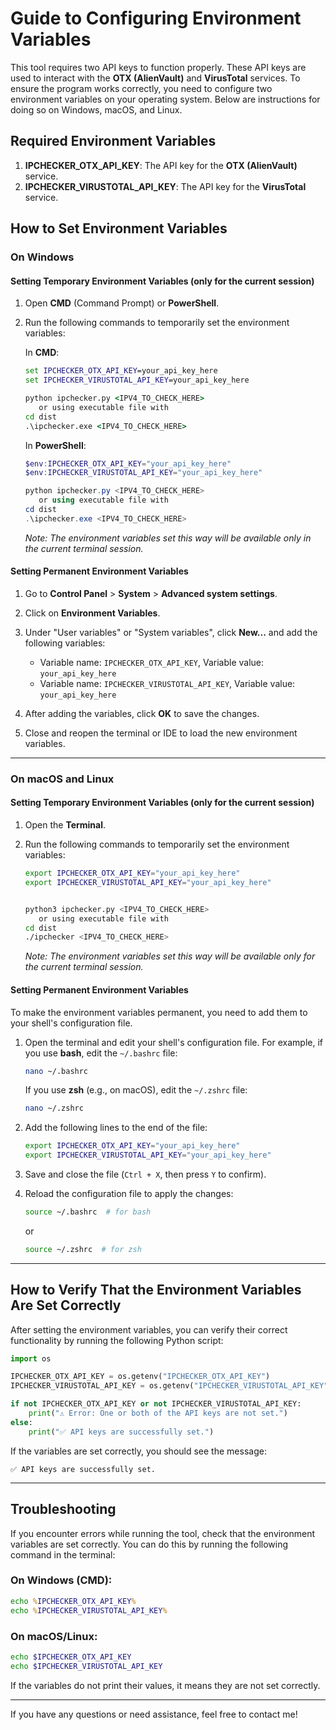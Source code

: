 
# Guide to Configuring Environment Variables

This tool requires two API keys to function properly. These API keys are used to interact with the **OTX (AlienVault)** and **VirusTotal** services. To ensure the program works correctly, you need to configure two environment variables on your operating system. Below are instructions for doing so on Windows, macOS, and Linux.

## Required Environment Variables

1. **IPCHECKER_OTX_API_KEY**: The API key for the **OTX (AlienVault)** service.
2. **IPCHECKER_VIRUSTOTAL_API_KEY**: The API key for the **VirusTotal** service.

## How to Set Environment Variables

### On Windows

#### Setting Temporary Environment Variables (only for the current session)

1. Open **CMD** (Command Prompt) or **PowerShell**.
2. Run the following commands to temporarily set the environment variables:

   In **CMD**:
   ```cmd
   set IPCHECKER_OTX_API_KEY=your_api_key_here
   set IPCHECKER_VIRUSTOTAL_API_KEY=your_api_key_here
   
   python ipchecker.py <IPV4_TO_CHECK_HERE>
      or using executable file with
   cd dist
   .\ipchecker.exe <IPV4_TO_CHECK_HERE>
   ```

   In **PowerShell**:
   ```powershell
   $env:IPCHECKER_OTX_API_KEY="your_api_key_here"
   $env:IPCHECKER_VIRUSTOTAL_API_KEY="your_api_key_here"

   python ipchecker.py <IPV4_TO_CHECK_HERE>
      or using executable file with
   cd dist
   .\ipchecker.exe <IPV4_TO_CHECK_HERE>
   ```

   *Note: The environment variables set this way will be available only in the current terminal session.*

#### Setting Permanent Environment Variables

1. Go to **Control Panel** > **System** > **Advanced system settings**.
2. Click on **Environment Variables**.
3. Under "User variables" or "System variables", click **New...** and add the following variables:

   - Variable name: `IPCHECKER_OTX_API_KEY`, Variable value: `your_api_key_here`
   - Variable name: `IPCHECKER_VIRUSTOTAL_API_KEY`, Variable value: `your_api_key_here`

4. After adding the variables, click **OK** to save the changes.
5. Close and reopen the terminal or IDE to load the new environment variables.

---

### On macOS and Linux

#### Setting Temporary Environment Variables (only for the current session)

1. Open the **Terminal**.
2. Run the following commands to temporarily set the environment variables:

   ```bash
   export IPCHECKER_OTX_API_KEY="your_api_key_here"
   export IPCHECKER_VIRUSTOTAL_API_KEY="your_api_key_here"


   python3 ipchecker.py <IPV4_TO_CHECK_HERE>
      or using executable file with
   cd dist
   ./ipchecker <IPV4_TO_CHECK_HERE>
   ```

   *Note: The environment variables set this way will be available only for the current terminal session.*

#### Setting Permanent Environment Variables

To make the environment variables permanent, you need to add them to your shell's configuration file.

1. Open the terminal and edit your shell's configuration file. For example, if you use **bash**, edit the `~/.bashrc` file:

   ```bash
   nano ~/.bashrc
   ```

   If you use **zsh** (e.g., on macOS), edit the `~/.zshrc` file:

   ```bash
   nano ~/.zshrc
   ```

2. Add the following lines to the end of the file:

   ```bash
   export IPCHECKER_OTX_API_KEY="your_api_key_here"
   export IPCHECKER_VIRUSTOTAL_API_KEY="your_api_key_here"
   ```

3. Save and close the file (`Ctrl + X`, then press `Y` to confirm).
4. Reload the configuration file to apply the changes:

   ```bash
   source ~/.bashrc  # for bash
   ```

   or

   ```bash
   source ~/.zshrc  # for zsh
   ```

---

## How to Verify That the Environment Variables Are Set Correctly

After setting the environment variables, you can verify their correct functionality by running the following Python script:

```python
import os

IPCHECKER_OTX_API_KEY = os.getenv("IPCHECKER_OTX_API_KEY")
IPCHECKER_VIRUSTOTAL_API_KEY = os.getenv("IPCHECKER_VIRUSTOTAL_API_KEY")

if not IPCHECKER_OTX_API_KEY or not IPCHECKER_VIRUSTOTAL_API_KEY:
    print("⚠️ Error: One or both of the API keys are not set.")
else:
    print("✅ API keys are successfully set.")
```

If the variables are set correctly, you should see the message:

```
✅ API keys are successfully set.
```

---

## Troubleshooting

If you encounter errors while running the tool, check that the environment variables are set correctly. You can do this by running the following command in the terminal:

### On Windows (CMD):
```cmd
echo %IPCHECKER_OTX_API_KEY%
echo %IPCHECKER_VIRUSTOTAL_API_KEY%
```

### On macOS/Linux:
```bash
echo $IPCHECKER_OTX_API_KEY
echo $IPCHECKER_VIRUSTOTAL_API_KEY
```

If the variables do not print their values, it means they are not set correctly.

---

If you have any questions or need assistance, feel free to contact me!

